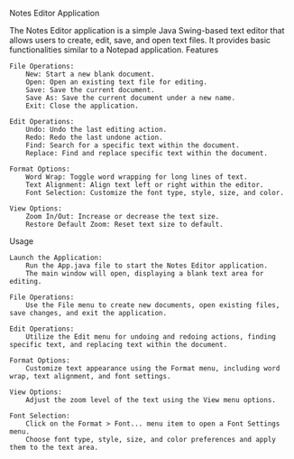 Notes Editor Application

The Notes Editor application is a simple Java Swing-based text editor that allows users to create, edit, save, and open text files. It provides basic functionalities similar to a Notepad application.
Features

    File Operations:
        New: Start a new blank document.
        Open: Open an existing text file for editing.
        Save: Save the current document.
        Save As: Save the current document under a new name.
        Exit: Close the application.

    Edit Operations:
        Undo: Undo the last editing action.
        Redo: Redo the last undone action.
        Find: Search for a specific text within the document.
        Replace: Find and replace specific text within the document.

    Format Options:
        Word Wrap: Toggle word wrapping for long lines of text.
        Text Alignment: Align text left or right within the editor.
        Font Selection: Customize the font type, style, size, and color.

    View Options:
        Zoom In/Out: Increase or decrease the text size.
        Restore Default Zoom: Reset text size to default.

Usage

    Launch the Application:
        Run the App.java file to start the Notes Editor application.
        The main window will open, displaying a blank text area for editing.

    File Operations:
        Use the File menu to create new documents, open existing files, save changes, and exit the application.

    Edit Operations:
        Utilize the Edit menu for undoing and redoing actions, finding specific text, and replacing text within the document.

    Format Options:
        Customize text appearance using the Format menu, including word wrap, text alignment, and font settings.

    View Options:
        Adjust the zoom level of the text using the View menu options.

    Font Selection:
        Click on the Format > Font... menu item to open a Font Settings menu.
        Choose font type, style, size, and color preferences and apply them to the text area.
